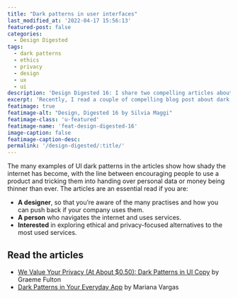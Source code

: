 ```yaml
---
title: "Dark patterns in user interfaces"
last_modified_at: '2022-04-17 15:56:13'
featured-post: false
categories:
  - Design Digested
tags:
  - dark patterns
  - ethics
  - privacy
  - design
  - ux
  - ui
description: 'Design Digested 16: I share two compelling articles about dark patterns in user interfaces to help you recognise them.'
excerpt: 'Recently, I read a couple of compelling blog post about dark patterns in user interfaces copy. An essential read to understand what they are, how they’re used to deceive people and how to recognise them.'
featimage: true
featimage-alt: "Design, Digested 16 by Silvia Maggi"
featimage-class: 'u-featured'
featimage-name: 'feat-design-digested-16'
image-caption: false
featimage-caption-desc:
permalink: '/design-digested/:title/'
---
```

The many examples of UI dark patterns in the articles show how shady the internet has become, with the line between encouraging people to use a product and tricking them into handing over personal data or money being thinner than ever. The articles are an essential read if you are:

<ul class="smd-ul">
<li><strong>A designer</strong>, so that you’re aware of the many practises and how you can push back if your company uses them.</li>
<li><strong>A person</strong> who navigates the internet and uses services.</li>
<li><strong>Interested</strong> in exploring ethical and privacy-focused alternatives to the most used services.</li>
</ul>

## Read the articles

<ul class="smd-ul">
<li><a href="https://prototypr.io/post/we-value-your-privacy-at-about-0-50-dark-patterns-in-ui-copy/">We Value Your Privacy (At About $0.50): Dark Patterns in UI Copy</a> by Graeme Fulton</li>
<li><a href="https://uxplanet.org/dark-design-patterns-in-your-everyday-apps-3627e439a8a1">Dark Patterns in Your Everyday App</a> by Mariana Vargas</li>
</ul>